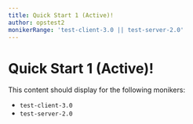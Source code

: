 ```yaml
---
title: Quick Start 1 (Active)!
author: opstest2
monikerRange: 'test-client-3.0 || test-server-2.0'
---
```


# Quick Start 1 (Active)!

This content should display for the following monikers:

* `test-client-3.0`
* `test-server-2.0`
